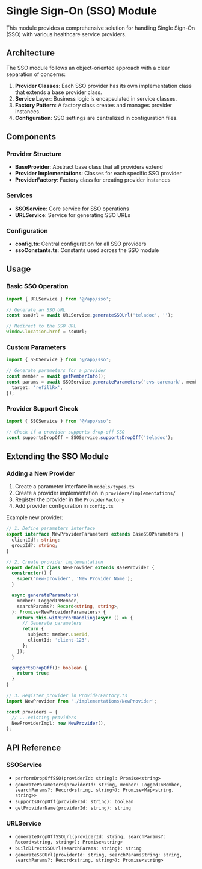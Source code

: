 # Single Sign-On (SSO) Module

This module provides a comprehensive solution for handling Single Sign-On (SSO) with various healthcare service providers.

## Architecture

The SSO module follows an object-oriented approach with a clear separation of concerns:

1. **Provider Classes**: Each SSO provider has its own implementation class that extends a base provider class.
2. **Service Layer**: Business logic is encapsulated in service classes.
3. **Factory Pattern**: A factory class creates and manages provider instances.
4. **Configuration**: SSO settings are centralized in configuration files.

## Components

### Provider Structure

- **BaseProvider**: Abstract base class that all providers extend
- **Provider Implementations**: Classes for each specific SSO provider
- **ProviderFactory**: Factory class for creating provider instances

### Services

- **SSOService**: Core service for SSO operations
- **URLService**: Service for generating SSO URLs

### Configuration

- **config.ts**: Central configuration for all SSO providers
- **ssoConstants.ts**: Constants used across the SSO module

## Usage

### Basic SSO Operation

```typescript
import { URLService } from '@/app/sso';

// Generate an SSO URL
const ssoUrl = await URLService.generateSSOUrl('teladoc', '');

// Redirect to the SSO URL
window.location.href = ssoUrl;
```

### Custom Parameters

```typescript
import { SSOService } from '@/app/sso';

// Generate parameters for a provider
const member = await getMemberInfo();
const params = await SSOService.generateParameters('cvs-caremark', member, {
  target: 'refillRx',
});
```

### Provider Support Check

```typescript
import { SSOService } from '@/app/sso';

// Check if a provider supports drop-off SSO
const supportsDropOff = SSOService.supportsDropOff('teladoc');
```

## Extending the SSO Module

### Adding a New Provider

1. Create a parameter interface in `models/types.ts`
2. Create a provider implementation in `providers/implementations/`
3. Register the provider in the `ProviderFactory`
4. Add provider configuration in `config.ts`

Example new provider:

```typescript
// 1. Define parameters interface
export interface NewProviderParameters extends BaseSSOParameters {
  clientId?: string;
  groupId?: string;
}

// 2. Create provider implementation
export default class NewProvider extends BaseProvider {
  constructor() {
    super('new-provider', 'New Provider Name');
  }

  async generateParameters(
    member: LoggedInMember,
    searchParams?: Record<string, string>,
  ): Promise<NewProviderParameters> {
    return this.withErrorHandling(async () => {
      // Generate parameters
      return {
        subject: member.userId,
        clientId: 'client-123',
      };
    });
  }

  supportsDropOff(): boolean {
    return true;
  }
}

// 3. Register provider in ProviderFactory.ts
import NewProvider from './implementations/NewProvider';

const providers = {
  // ...existing providers
  NewProviderImpl: new NewProvider(),
};
```

## API Reference

### SSOService

- `performDropOffSSO(providerId: string): Promise<string>`
- `generateParameters(providerId: string, member: LoggedInMember, searchParams?: Record<string, string>): Promise<Map<string, string>>`
- `supportsDropOff(providerId: string): boolean`
- `getProviderName(providerId: string): string`

### URLService

- `generateDropOffSSOUrl(providerId: string, searchParams?: Record<string, string>): Promise<string>`
- `buildDirectSSOUrl(searchParams: string): string`
- `generateSSOUrl(providerId: string, searchParamsString: string, searchParams?: Record<string, string>): Promise<string>`
